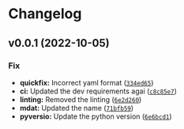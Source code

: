 # Changelog

<!--next-version-placeholder-->

## v0.0.1 (2022-10-05)
### Fix
* **quickfix:** Incorrect yaml format ([`334ed65`](https://github.com/a-parida12/MDAT/commit/334ed65323514c57febeff8b6612139b33c0add5))
* **ci:** Updated the dev requirements agai ([`c8c85e7`](https://github.com/a-parida12/MDAT/commit/c8c85e7c62e482dbc826726f09eb45df48d05911))
* **linting:** Removed the linting ([`6e2d260`](https://github.com/a-parida12/MDAT/commit/6e2d26061409389ffb7f1b7d6cca0dd0d56cec08))
* **mdat:** Updated the name ([`71bfb59`](https://github.com/a-parida12/MDAT/commit/71bfb59d7b9d646b0e256bc66635296c41c9d92e))
* **pyversio:** Update the python version ([`6e6bcd1`](https://github.com/a-parida12/MDAT/commit/6e6bcd18ae0e73555b4ebf9147bc80a32b879cae))
